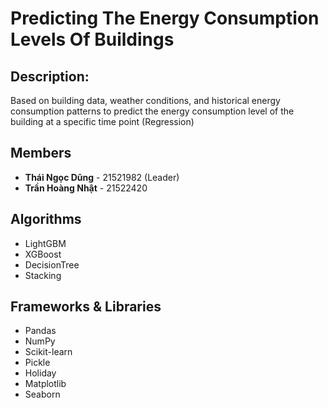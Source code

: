# Predicting The Energy Consumption Levels Of Buildings
## Description: 
Based on building data, weather conditions, and historical energy consumption patterns to predict the energy consumption level of the building at a specific time point (Regression)
## Members
- **Thái Ngọc Dũng** - 21521982  (Leader)
- **Trần Hoàng Nhật** - 21522420
## Algorithms
- LightGBM
- XGBoost
- DecisionTree
- Stacking
## Frameworks & Libraries
- Pandas
- NumPy
- Scikit-learn
- Pickle
- Holiday
- Matplotlib
- Seaborn
